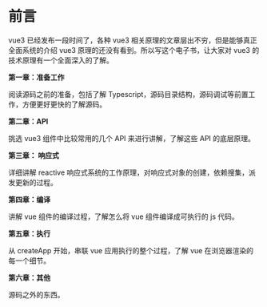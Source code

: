 # 前言

vue3 已经发布一段时间了，各种 vue3 相关原理的文章层出不穷，但是能够真正全面系统的介绍 vue3 原理的还没有看到。所以写这个电子书，让大家对 vue3 的技术原理有一个全面深入的了解。

**第一章：准备工作**

阅读源码之前的准备，包括了解 Typescript，源码目录结构，源码调试等前置工作，方便更好更快的了解源码。

**第二章：API**

挑选 vue3 组件中比较常用的几个 API 来进行讲解，了解这些 API 的底层原理。

**第三章： 响应式**

详细讲解 reactive 响应式系统的工作原理，对响应式对象的创建，依赖搜集，派发更新的过程。

**第四章：编译**

讲解 vue 组件的编译过程，了解怎么将 vue 组件编译成可执行的 js 代码。

**第五章：执行**

从 createApp 开始，串联 vue 应用执行的整个过程，了解 vue 在浏览器渲染的每一个细节。

**第六章：其他**

源码之外的东西。
